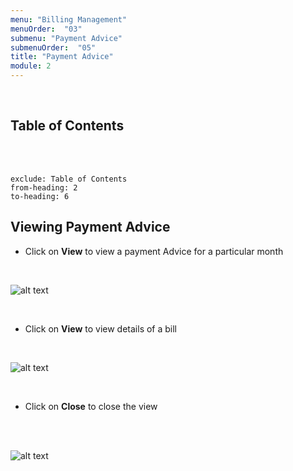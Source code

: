 ```yaml
---
menu: "Billing Management"
menuOrder:  "03"
submenu: "Payment Advice"
submenuOrder:  "05"
title: "Payment Advice"
module: 2
---
```


<br />

## Table of Contents

<br />
<br />

```toc
exclude: Table of Contents
from-heading: 2
to-heading: 6
```







## Viewing Payment Advice

* Click on **View** to view a payment Advice for a particular month


<br />

  ![alt text](/images/paymentAdvice.png "Title")

<br />

* Click on **View** to view details of a bill

<br />

  ![alt text](/images/viewingPaymentAdvice.png "Title")

<br />

* Click on **Close** to close the view
<br />

 <br />

  ![alt text](/images/viewPaymentAdviceBill.png "Title")

<br />

<!-- * Enter quiz category in the text box
* Clcik on the **Create Quiz** button to direct you to the next step
<br />

  ![alt text](/images/Guidelines.png "Title")

<br />

* Click on the **Guidelines** tab to read guidelines on quiz creation
* Click on the **Quiz Details** tab to enter quiz details
<br />

  ![alt text](/images/SchoolQuizDetails.png "Title")

<br />

* Enter Quiz description
* Click on **Choose File** to upload quiz image from your computer
* Click on **Save Quiz Details** button to direct you to Viewers settings tab
<br />

  ![alt text](/images/SchoolQuizViewSettings.png "Title")

<br />

* Click on the dropdown to select learning path
* Enter total number of duration for quiz
* Select number of attempt for quiz
* Select quiz type
* Click on **Save Viewers Settings** button to direct you to the next step

<br />

  ![alt text](/images/SchoolQuizQuestion.png "Title")

<br />

* Select Score weight
* Select Question Choice type from the dropdown list(Single or Multiple)
* Type or copy question in the question text area

<br />

  ![alt text](/images/SchoolQuizAnswers.png "Title")

<br />

* Click on **Clear** button to clear  all questions
* Click on **Delete** buttton to Delete all question
* Click on **Save** button to Save question
* Click on **Add New Option** button to add more options


<br />

  ![alt text](/images/SchoolMoreQuiz.png "Title")

<br />

* Click on **Add new Question** to add more question
* Click on **Preview** button to preview questions OR
* CLick on **Publish** button to publish quiz

<br />

  ![alt text](/images/PublishSchoolQuiz.png "Title")

<br />

* Click on **Cancel** button to cancel publishing OZ
* Click on **OK** button to confirm quiz to be published

<br />

  ![alt text](/images/QuizSuccessful.png "Title")

<br />

* Click on **OK** button to cancel the dialog box
* Click on **Back to Dashboard** button to go back to School dashboard
<br />
<br /> -->

